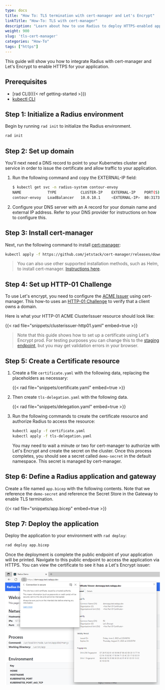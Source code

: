 ```yaml
---
type: docs
title: "How To: TLS termination with cert-manager and Let's Encrypt"
linkTitle: "How-To: TLS with cert-manager"
description: "Learn about how to use Radius to deploy HTTPS-enabled application with a TLS certificate" 
weight: 900
slug: 'tls-cert-manager'
categories: "How-To"
tags: ["https"]
---
```


This guide will show you how to integrate Radius with cert-manager and Let's Encrypt to enable HTTPS for your application.

## Prerequisites

- [rad CLI]({{< ref getting-started >}})
- [kubectl CLI](https://kubernetes.io/docs/tasks/tools/)

## Step 1: Initialize a Radius environment

Begin by running `rad init` to initialize the Radius environment.

```sh
rad init
```
## Step 2: Set up domain

You'll next need a DNS record to point to your Kubernetes cluster and service in order to issue the certificate and allow traffic to your application.

1. Run the following command and copy the EXTERNAL-IP field:
    ```sh
    $ kubectl get svc -n radius-system contour-envoy
    NAME            TYPE           CLUSTER-IP    EXTERNAL-IP    PORT(S)                      AGE
    contour-envoy   LoadBalancer   10.0.10.1     <EXTERNAL-IP>  80:31734/TCP,443:32517/TCP   67m
    ```

1. Configure your DNS server with an A record for your domain name and external IP address. Refer to your DNS provider for instructions on how to configure this.

## Step 3: Install cert-manager

Next, run the following command to install [cert-manager](https://cert-manager.io/):

```sh
kubectl apply -f https://github.com/jetstack/cert-manager/releases/download/v1.5.4/cert-manager.yaml
```

> You can also use other supported installation methods, such as Helm, to install cert-manager. [Instructions here](https://cert-manager.io/docs/installation/#getting-started).

## Step 4: Set up HTTP-01 Challenge

To use Let's encrypt, you need to configure the [ACME Issuer](https://cert-manager.io/docs/configuration/acme/) using cert-manager. This how-to uses an [HTTP-01 Challenge](https://cert-manager.io/docs/configuration/acme/http01/) to verify that a client owns a domain.

Here is what your HTTP-01 ACME ClusterIssuer resource should look like:

{{< rad file="snippets/clusterissuer-http01.yaml" embed=true >}}

> Note that this guide shows how to set up a certificate using Let's Encrypt prod. For testing purposes you can change this to the [staging endpoint](https://letsencrypt.org/docs/staging-environment/), but you may get validation errors in your browser.

## Step 5: Create a Certificate resource

1. Create a file `certificate.yaml` with the following data, replacing the placeholders as necessary:

    {{< rad file="snippets/certificate.yaml" embed=true >}}

1. Then create `tls-delegation.yaml` with the following data.

    {{< rad file="snippets/delegation.yaml" embed=true >}}

1. Run the following commands to create the certificate resource and authorize Radius to access the resource:

    ```sh
    kubectl apply -f certificate.yaml
    kubectl apply -f tls-delegation.yaml
    ```

    You may need to wait a minute or two for cert-manager to authorize with Let's Encrypt and create the secret on the cluster. Once this process completes, you should see a secret called `demo-secret` in the default namespace. This secret is managed by cert-manager.

## Step 6: Define a Radius application and gateway

Create a file named `app.bicep` with the following contents. Note that we reference the `demo-secret` and reference the Secret Store in the Gateway to enable TLS termination.

{{< rad file="snippets/app.bicep" embed=true >}}

## Step 7: Deploy the application

Deploy the application to your environment with `rad deploy`:

```sh
rad deploy app.bicep
```

Once the deployment is complete the public endpoint of your application will be printed. Navigate to this public endpoint to access the application via HTTPS. You can view the certificate to see it has a Let's Encrypt issuer:

<img src="certificate.png" alt="Screenshot of the certificate information showing a Lets Encrypt issuer" width=700 />
